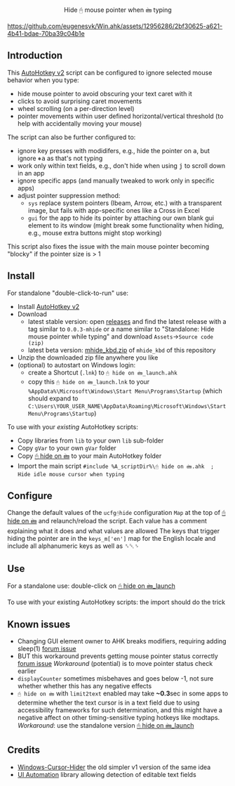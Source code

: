 <p align="center">
Hide 🖰 mouse pointer when 🖮 typing
</p>

https://github.com/eugenesvk/Win.ahk/assets/12956286/2bf30625-a621-4b41-bdae-70ba39c04b1e

## Introduction

This [AutoHotkey v2](https://www.autohotkey.com) script can be configured to ignore selected mouse behavior when you type:

  - hide mouse pointer to avoid obscuring your text caret with it
  - clicks to avoid surprising caret movements
  - wheel scrolling (on a per-direction level)
  - pointer movements within user defined horizontal/vertical threshold (to help with accidentally moving your mouse)

The script can also be further configured to:

  - ignore key presses with modidifers, e.g., hide the pointer on <kbd>a</kbd>, but ignore <kbd>⎈</kbd><kbd>a</kbd> as that's not typing
  - work only within text fields, e.g., don't hide when using <kbd>j</kbd> to scroll down in an app
  - ignore specific apps (and manually tweaked to work only in specific apps)
  - adjust pointer suppression method:
    - `sys` replace system pointers (Ibeam, Arrow, etc.) with a transparent image, but fails with app-specific ones like a Cross in Excel
    - `gui` for the app to hide its pointer by attaching our own blank gui element to its window (might break some functionality when hiding, e.g., mouse extra buttons might stop working)

This script also fixes the issue with the main mouse pointer becoming "blocky" if the pointer size is > 1

## Install

For standalone "double-click-to-run" use:

  - Install [AutoHotkey v2](https://www.autohotkey.com/download/ahk-v2.exe)
  - Download 
    - latest stable version: open [releases](https://github.com/eugenesvk/Win.ahk/releases) and find the latest release with a tag similar to `0.0.3-mhide` or a name similar to "Standalone: Hide mouse pointer while typing" and download `Assets`→`Source code (zip)`
    - latest beta version: [mhide_kbd.zip](https://github.com/eugenesvk/Win.ahk/archive/refs/heads/mhide_kbd.zip) of `mhide_kbd` of this repository
  - Unzip the downloaded zip file anywhere you like
  - (optional) to autostart on Windows login:
    - create a Shortcut (`.lnk`) to `🖰 hide on 🖮_launch.ahk`
    - copy this `🖰 hide on 🖮_launch.lnk` to your `%AppData%\Microsoft\Windows\Start Menu\Programs\Startup` (which should expand to `C:\Users\YOUR_USER_NAME\AppData\Roaming\Microsoft\Windows\Start Menu\Programs\Startup`)

To use with your _existing_ AutoHotkey scripts:

  - Copy libraries from `lib` to your own `lib` sub-folder
  - Copy `gVar` to your own `gVar` folder
  - Copy [🖰 hide on 🖮](<./🖰 hide on 🖮.ahk>) to your main AutoHotkey folder
  - Import the main script `#include %A_scriptDir%\🖰 hide on 🖮.ahk	; Hide idle mouse cursor when typing`

## Configure

Change the default values of the `ucfg🖰hide` configuration `Map` at the top of [🖰 hide on 🖮](<./🖰 hide on 🖮.ahk>) and relaunch/reload the script. Each value has a comment explaining what it does and what values are allowed
The keys that trigger hiding the pointer are in the `keys_m['en']` map for the English locale and include all alphanumeric keys as well as ␈␡␠

## Use

For a standalone use: double-click on [🖰 hide on 🖮_launch](<./🖰 hide on 🖮_launch.ahk>)

To use with your existing AutoHotkey scripts: the import should do the trick

## Known issues
  - Changing GUI element owner to AHK breaks modifiers, requiring adding sleep(1) [forum issue](https://www.autohotkey.com/boards/viewtopic.php?f=82&t=123412)
  - BUT this workaround prevents getting mouse pointer status correctly [forum issue](https://www.autohotkey.com/boards/viewtopic.php?f=82&t=123908)
    _Workaround_ (potential) is to move pointer status check earlier
  - `displayCounter` sometimes misbehaves and goes below -1, not sure whether whether this has any negative effects
  - `🖰 hide on 🖮` with `limit2text` enabled may take **~0.3**sec in some apps to determine whether the text cursor is in a text field due to using accessibility frameworks for such determination, and this might have a negative affect on other timing-sensitive typing hotkeys like modtaps.
    _Workaround_: use the standalone version [🖰 hide on 🖮_launch](<./🖰 hide on 🖮_launch.ahk>)

## Credits
  - [Windows-Cursor-Hider](https://github.com/Stefan-Z-Camilleri-zz/Windows-Cursor-Hider) the old simpler v1 version of the same idea
  - [UI Automation](https://github.com/Descolada/UIA-v2) library allowing detection of editable text fields

